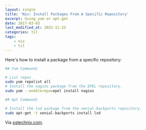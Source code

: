 ```yaml
---
layout: single
title: 'Nix: Install Packages From A Specific Repository'
excerpt: Using yum or apt-get
date: 2017-03-03
last_modified_at: 2022-11-23
categories: til
tags:
    - nix
    - til
---
```


Here's how to install a package from a specific repository:

```bash
## Yum Commands

# List repos
sudo yum repolist all
# Install the nagios package from the EPEL repository.
sudo yum --enablerepo=epel install nagios

## Apt Commands

# Install the lxd package from the xenial-backports repository.
sudo apt-get -t xenial-backports install lxd
```

Via [ostechnix.com](https://www.ostechnix.com/install-packages-specific-repository-linux/).
